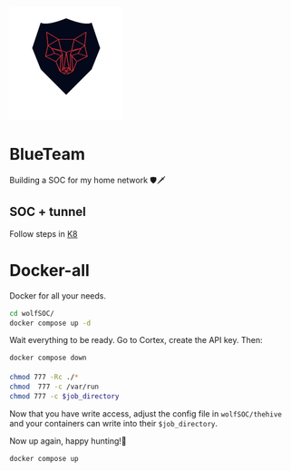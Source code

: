 ![wolfSoc](res/wolf11.png)

# BlueTeam
Building a SOC for my home network  🛡️🗡️


## SOC + tunnel

Follow steps in [K8](k8/)

# Docker-all

Docker for all your needs.

```bash
cd wolfSOC/
docker compose up -d 
```

Wait everything to be ready.
Go to Cortex, create the API key. 
Then:

```bash
docker compose down

chmod 777 -Rc ./*
chmod  777 -c /var/run
chmod 777 -c $job_directory
```

Now that you have write access, adjust the config file in `wolfSOC/thehive` and your containers can write into their `$job_directory`.

Now up again, happy hunting!🏹
```bash
docker compose up
```

